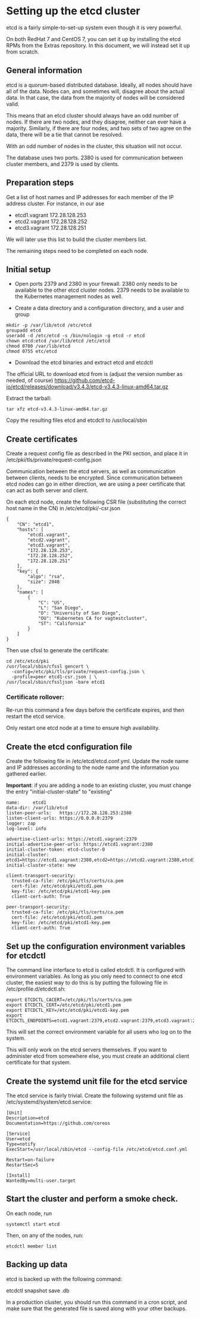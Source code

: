 # Setting up the etcd cluster

etcd is a fairly simple-to-set-up system even though it is very powerful.

On both RedHat 7 and CentOS 7, you can set it up by installing the etcd RPMs
from the Extras repository. In this document, we will instead set it up from
scratch.

## General information

etcd is a quorum-based distributed database. Ideally, all nodes should have all
of the data. Nodes can, and sometimes will, disagree about the actual data. In
that case, the data from the majority of nodes will be considered valid.

This means that an etcd cluster should always have an odd number of nodes. If
there are two nodes, and they disagree, neither can ever have a majority.
Similarly, if there are four nodes, and two sets of two agree on the data,
there will be a tie that cannot be resolved.

With an odd number of nodes in the cluster, this situation will not occur.

The database uses two ports. 2380 is used for communication between cluster
members, and 2379 is used by clients.

## Preparation steps

Get a list of host names and IP addresses for each member of the IP address
cluster. For instance, in our ase

- etcd1.vagrant 172.28.128.253
- etcd2.vagrant 172.28.128.252
- etcd3.vagrant 172.28.128.251

We will later use this list to build the cluster members list.

The remaining steps need to be completed on each node.

## Initial setup

- Open ports 2379 and 2380 in your firewall. 2380 only needs to be available
to the other etcd cluster nodes. 2379 needs to be available to the Kubernetes
management nodes as well.

- Create a data directory and a configuration directory, and a user and group

```
mkdir -p /var/lib/etcd /etc/etcd
groupadd etcd
useradd -d /etc/etcd -s /bin/nologin -g etcd -r etcd
chown etcd:etcd /var/lib/etcd /etc/etcd
chmod 0700 /var/lib/etcd
chmod 0755 etc/etcd
```

- Download the etcd binaries and extract etcd and etcdctl

The official URL to download etcd from is (adjust the version number as needed,
of course) https://github.com/etcd-io/etcd/releases/download/v3.4.3/etcd-v3.4.3-linux-amd64.tar.gz

Extract the tarball:

    tar xfz etcd-v3.4.3-linux-amd64.tar.gz

Copy the resulting files etcd and etcdctl to /usr/local/sbin

## Create certificates

Create a request config file as described in the PKI section, and place it in
/etc/pki/tls/private/request-config.json

Communication between the etcd servers, as well as communication between clients, needs to be
encrypted. Since communication between etcd nodes can go in either direction, we are using a
peer certificate that can act as both server and client.

On each etcd node, create the following CSR file (substituting the correct
host name in the CN) in /etc/etcd/pki/<nodename>-csr.json

```
{
    "CN": "etcd1",
    "hosts": [
        "etcd1.vagrant",
        "etcd2.vagrant",
        "etcd3.vagrant",
        "172.28.128.253",
        "172.28.128.252",
        "172.28.128.251"
    ],
    "key": {
        "algo": "rsa",
        "size": 2048
    },
    "names": [
        {
            "C": "US",
            "L": "San Diego",
            "O": "University of San Diego",
            "OU": "Kubernetes CA for vagtestcluster",
            "ST": "California"
        }
    ]
}
```

Then use cfssl to generate the certificate:

```
cd /etc/etcd/pki
/usr/local/sbin/cfssl gencert \
  -config=/etc/pki/tls/private/request-config.json \
  -profile=peer etcd1-csr.json | \
/usr/local/sbin/cfssljson -bare etcd1
```

### Certificate rollover:

Re-run this command a few days before the certificate expires, and then
restart the etcd service.

Only restart one etcd node at a time to ensure high availability.

## Create the etcd configuration file

Create the following file in /etc/etcd/etcd.conf.yml. Update the
node name and IP addresses according to the node name and the
information you gathered earlier.

**Important**: if you are adding a node to an existing cluster,
you must change the entry "initial-cluster-state" to "existing"

```
name:     etcd1
data-dir: /var/lib/etcd
listen-peer-urls:   https://172.28.128.253:2380
listen-client-urls: https://0.0.0.0:2379
logger: zap
log-level: info

advertise-client-urls: https://etcd1.vagrant:2379
initial-advertise-peer-urls: https://etcd1.vagrant:2380
initial-cluster-token: etcd-cluster-0
initial-cluster: etcd1=https://etcd1.vagrant:2380,etcd2=https://etcd2.vagrant:2380,etcd3=https://etcd3.vagrant:2380
initial-cluster-state: new

client-transport-security:
  trusted-ca-file: /etc/pki/tls/certs/ca.pem
  cert-file: /etc/etcd/pki/etcd1.pem
  key-file: /etc/etcd/pki/etcd1-key.pem
  client-cert-auth: True

peer-transport-security:
  trusted-ca-file: /etc/pki/tls/certs/ca.pem
  cert-file: /etc/etcd/pki/etcd1.pem
  key-file: /etc/etcd/pki/etcd1-key.pem
  client-cert-auth: True
```

## Set up the configuration environment variables for etcdctl

The command line interface to etcd is called etcdctl. It is configured with
environment variables. As long as you only need to connect to one etcd
cluster, the easiest way to do this is by putting the following file in
/etc/profile.d/etcdctl.sh:

```
export ETCDCTL_CACERT=/etc/pki/tls/certs/ca.pem
export ETCDCTL_CERT=/etc/etcd/pki/etcd1.pem
export ETCDCTL_KEY=/etc/etcd/pki/etcd1-key.pem
export ETCDCTL_ENDPOINTS=etcd1.vagrant:2379,etcd2.vagrant:2379,etcd3.vagrant:2379
```

This will set the correct environment variable for all users who log on
to the system.

This will only work on the etcd servers themselves. If you want to administer
etcd from somewhere else, you must create an additional client certificate for
that system.

## Create the systemd unit file for the etcd service

The etcd service is fairly trivial. Create the following systemd unit file
as /etc/systemd/system/etcd.service:

```
[Unit]
Description=etcd
Documentation=https://github.com/coreos

[Service]
User=etcd
Type=notify
ExecStart=/usr/local/sbin/etcd --config-file /etc/etcd/etcd.conf.yml

Restart=on-failure
RestartSec=5

[Install]
WantedBy=multi-user.target
```

## Start the cluster and perform a smoke check.

On each node, run

    systemctl start etcd

Then, on any of the nodes, run:

    etcdctl member list


## Backing up data

etcd is backed up with the following command:

etcdctl snapshot save <filename>.db

In a production cluster, you should run this command in
a cron script, and make sure that the generated file is
saved along with your other backups.

